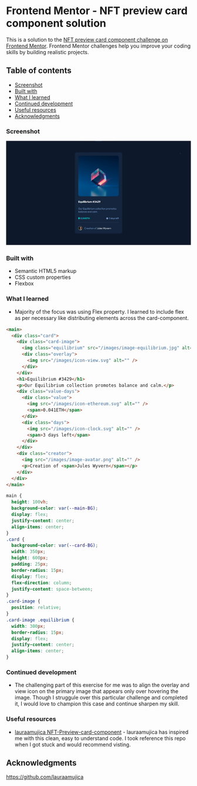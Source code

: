 # Frontend Mentor - NFT preview card component solution

This is a solution to the [NFT preview card component challenge on Frontend Mentor](https://www.frontendmentor.io/challenges/nft-preview-card-component-SbdUL_w0U). Frontend Mentor challenges help you improve your coding skills by building realistic projects.

## Table of contents

- [Screenshot](#screenshot)
- [Built with](#built-with)
- [What I learned](#what-i-learned)
- [Continued development](#continued-development)
- [Useful resources](#useful-resources)
- [Acknowledgments](#acknowledgments)

### Screenshot

![](./screenshot.png)

### Built with

- Semantic HTML5 markup
- CSS custom properties
- Flexbox

### What I learned

- Majority of the focus was using Flex property. I learned to include flex as per necessary like distributing elements across the card-component.

```html
<main>
  <div class="card">
    <div class="card-image">
      <img class="equilibrium" src="/images/image-equilibrium.jpg" alt="" />
      <div class="overlay">
        <img src="/images/icon-view.svg" alt="" />
      </div>
    </div>
    <h1>Equilibrium #3429</h1>
    <p>Our Equilibrium collection promotes balance and calm.</p>
    <div class="value-days">
      <div class="value">
        <img src="/images/icon-ethereum.svg" alt="" />
        <span>0.041ETH</span>
      </div>
      <div class="days">
        <img src="/images/icon-clock.svg" alt="" />
        <span>3 days left</span>
      </div>
    </div>
    <div class="creator">
      <img src="/images/image-avatar.png" alt="" />
      <p>Creation of <span>Jules Wyvern</span></p>
    </div>
  </div>
</main>
```

```css
main {
  height: 100vh;
  background-color: var(--main-BG);
  display: flex;
  justify-content: center;
  align-items: center;
}
.card {
  background-color: var(--card-BG);
  width: 350px;
  height: 600px;
  padding: 25px;
  border-radius: 15px;
  display: flex;
  flex-direction: column;
  justify-content: space-between;
}
.card-image {
  position: relative;
}
.card-image .equilibrium {
  width: 300px;
  border-radius: 15px;
  display: flex;
  justify-content: center;
  align-items: center;
}
```

### Continued development

- The challenging part of this exercise for me was to align the overlay and view icon on the primary image that appears only over hovering the image. Though I struggule over this particular challenge and completed it, I would love to champion this case and continue sharpen my skill.

### Useful resources

- [lauraamujica NFT-Preview-card-component](https://github.com/lauraamujica/NFT-Preview-card-component-) - lauraamujica has inspired me with this clean, easy to understand code. I took reference this repo when I got stuck and would recommend visting.

## Acknowledgments

https://github.com/lauraamujica

